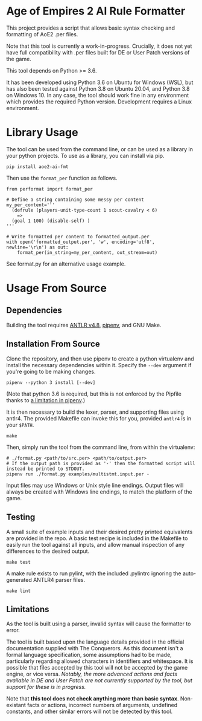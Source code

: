 # Age of Empires 2 AI Rule Formatter

This project provides a script that allows basic syntax checking and formatting of AoE2 .per files.

Note that this tool is currently a work-in-progress. Crucially, it does not yet have full compatibility with .per files built for DE or User Patch versions of the game.

This tool depends on Python >= 3.6.

It has been developed using Python 3.6 on Ubuntu for Windows (WSL), but has also been tested against Python 3.8 on Ubuntu 20.04, and Python 3.8 on Windows 10.
In any case, the tool should work fine in any environment which provides the required Python version. Development requires a Linux environment.

# Library Usage

The tool can be used from the command line, or can be used as a library in your python projects.
To use as a library, you can install via pip.

```
pip install aoe2-ai-fmt
```

Then use the `format_per` function as follows.

```
from performat import format_per

# Define a string containing some messy per content
my_per_content='''
  (defrule (players-unit-type-count 1 scout-cavalry < 6)
    =>
  (goal 1 100) (disable-self) )
'''

# Write formatted per content to formatted_output.per
with open('formatted_output.per', 'w', encoding='utf8', newline='\r\n') as out:
    format_per(in_string=my_per_content, out_stream=out)
```

See format.py for an alternative usage example.

# Usage From Source

## Dependencies

Building the tool requires [ANTLR v4.8](https://www.antlr.org/), [pipenv](https://pypi.org/project/pipenv/), and GNU Make.

## Installation From Source

Clone the repository, and then use pipenv to create a python virtualenv and install the necessary dependencies within it. Specify the `--dev` argument if you're going to be making changes.

```
pipenv --python 3 install [--dev]
```

(Note that python 3.6 is required, but this is not enforced by the Pipfile thanks to [a limitation in pipenv](https://github.com/pypa/pipenv/issues/1050).)

It is then necessary to build the lexer, parser, and supporting files using antlr4. The provided Makefile can invoke this for you, provided `antlr4` is in your `$PATH`.

```
make
```

Then, simply run the tool from the command line, from within the virtualenv:

```
# ./format.py <path/to/src.per> <path/to/output.per>
# If the output path is provided as '-' then the formatted script will instead be printed to STDOUT.
pipenv run ./format.py examples/multistmt.input.per -
```

Input files may use Windows or Unix style line endings. Output files will always be created with Windows line endings, to match the platform of the game.

## Testing

A small suite of example inputs and their desired pretty printed equivalents are provided in the repo.
A basic test recipe is included in the Makefile to easily run the tool against all inputs, and allow manual inspection of any differences to the desired output.

```
make test
```

A make rule exists to run pylint, with the included .pylintrc ignoring the auto-generated ANTLR4 parser files.

```
make lint
```

## Limitations

As the tool is built using a parser, invalid syntax will cause the formatter to error.

The tool is built based upon the language details provided in the official documentation supplied with The Conquerors.
As this document isn't a formal language specification, some assumptions had to be made, particularly regarding allowed characters in identifiers and whitespace.
It is possible that files accepted by this tool will not be accepted by the game engine, or vice versa.
*Notably, the more advanced actions and facts available in DE and User Patch are not currently supported by the tool, but support for these is in progress.*

Note that **this tool does not check anything more than basic syntax**.
Non-existant facts or actions, incorrect numbers of arguments, undefined constants, and other similar errors will not be detected by this tool.
